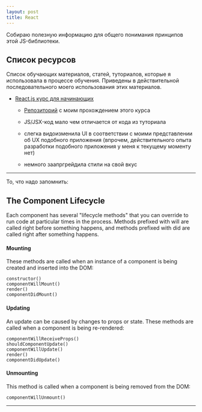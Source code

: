 ```yaml
---
layout: post
title: React
---
```


Собираю полезную информацию для общего понимания принципов этой JS-библиотеки.

<h2 class="post__small-heading">Список ресурсов</h2>

Список обучающих материалов, статей, туториалов, которые я использовала в процессе обучения.
Приведены в действительной последовательного моего использования этих материалов.

* [React.js курс для начинающих](https://www.gitbook.com/book/maxfarseer/react-course-ru])

    + [Репозиторий](https://github.com/EkaterinaSava/react-course-ru__practice) с моим прохождением этого курса

    + JS/JSX-код мало чем отличается от кода из туториала

    + слегка видоизменила UI в соответствии с моими представлении об UX подобного приложения (впрочем, действительного опыта разработки подобного приложения у меня к текущему моменту нет)

    + немного заапргрейдила стили на свой вкус


---

То, что надо запомнить:

<h2 class="post__small-heading">The Component Lifecycle</h2>

Each component has several "lifecycle methods" that you can override
to run code at particular times in the process. Methods prefixed with
will are called right before something happens, and methods
prefixed with did are called right after something happens.

#### Mounting

These methods are called when an instance of a component is being created and inserted into the DOM:


    constructor()
    componentWillMount()
    render()
    componentDidMount()


#### Updating

An update can be caused by changes to props or state. These methods are called when a component is being re-rendered:

    componentWillReceiveProps()
    shouldComponentUpdate()
    componentWillUpdate()
    render()
    componentDidUpdate()

#### Unmounting

This method is called when a component is being removed from the DOM:

    componentWillUnmount()



---

<!-- 11/01/2017 -->
